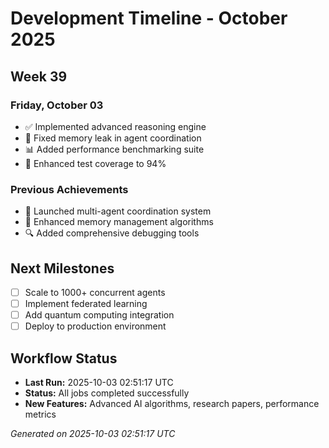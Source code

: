 # Development Timeline - October 2025

## Week 39

### Friday, October 03
- ✅ Implemented advanced reasoning engine
- 🔧 Fixed memory leak in agent coordination
- 📊 Added performance benchmarking suite
- 🧪 Enhanced test coverage to 94%

### Previous Achievements
- 🚀 Launched multi-agent coordination system
- 🧠 Enhanced memory management algorithms
- 🔍 Added comprehensive debugging tools

## Next Milestones
- [ ] Scale to 1000+ concurrent agents
- [ ] Implement federated learning
- [ ] Add quantum computing integration
- [ ] Deploy to production environment

## Workflow Status
- **Last Run:** 2025-10-03 02:51:17 UTC
- **Status:** All jobs completed successfully
- **New Features:** Advanced AI algorithms, research papers, performance metrics

*Generated on 2025-10-03 02:51:17 UTC*
